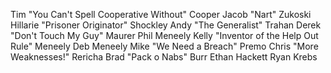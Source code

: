 Tim "You Can't Spell Cooperative Without" Cooper
Jacob "Nart" Zukoski
Hillarie "Prisoner Originator" Shockley
Andy "The Generalist" Trahan
Derek "Don't Touch My Guy" Maurer
Phil Meneely
Kelly "Inventor of the Help Out Rule" Meneely
Deb Meneely
Mike "We Need a Breach" Premo
Chris "More Weaknesses!" Rericha
Brad "Pack o Nabs" Burr
Ethan Hackett
Ryan Krebs
